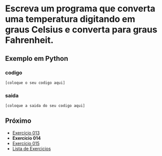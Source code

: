 # Escreva um programa que converta uma temperatura digitando em graus Celsius e converta para graus Fahrenheit.

## Exemplo em Python

### codigo

``` python
[coloque o seu codigo aqui]
```

### saida

```
[coloque a saida do seu codigo aqui]
```

## Próximo

- [Exercício 013](../../013/python)
- **Exercício 014**
- [Exercício 015](../../015/python)
- [Lista de Exercicios](../../)

